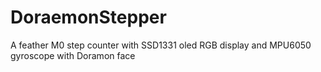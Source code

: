 # DoraemonStepper
A feather M0 step counter with SSD1331 oled RGB display and MPU6050 gyroscope with Doramon face
